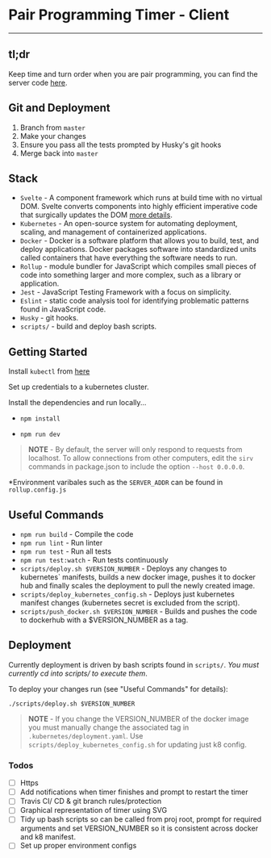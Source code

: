 # Pair Programming Timer - Client

---

## tl;dr

Keep time and turn order when you are pair programming, you can find the server code [here](https://github.com/jaskaransarkaria/programming-timer-server).

## Git and Deployment

1) Branch from `master`
2) Make your changes
3) Ensure you pass all the tests prompted by Husky's git hooks
4) Merge back into `master`

## Stack

  * `Svelte` - A component framework which runs at build time with no virtual DOM. Svelte converts components into highly efficient imperative code that surgically updates the DOM [more details](https://svelte.dev/).
  * `Kubernetes` - An open-source system for automating deployment, scaling, and management of containerized applications.
  * `Docker` - Docker is a software platform that allows you to build, test, and deploy applications. Docker packages software into standardized units called containers that have everything the software needs to run.
  * `Rollup` - module bundler for JavaScript which compiles small pieces of code into something larger and more complex, such as a library or application.
  * `Jest` - JavaScript Testing Framework with a focus on simplicity.
  * `Eslint` - static code analysis tool for identifying problematic patterns found in JavaScript code.
  * `Husky` - git hooks.
  * `scripts/` - build and deploy bash scripts.

## Getting Started

Install `kubectl` from [here](https://kubernetes.io/docs/tasks/tools/install-kubectl/)

Set up credentials to a kubernetes cluster.

Install the dependencies and run locally...

  * `npm install`

  * `npm run dev`

> **NOTE**  - By default, the server will only respond to requests from localhost. To allow connections from other computers, edit the `sirv` commands in package.json to include the option `--host 0.0.0.0`.

*Environment varibales such as the `SERVER_ADDR` can be found in `rollup.config.js`

## Useful Commands

* `npm run build` - Compile the code
* `npm run lint` - Run linter
* `npm run test` - Run all tests
* `npm run test:watch` - Run tests continuously
* `scripts/deploy.sh $VERSION_NUMBER` - Deploys any changes to kubernetes` manifests, builds a new docker image, pushes it to docker hub and finally scales the deployment to pull the newly created image.
* `scripts/deploy_kubernetes_config.sh` - Deploys just kubernetes manifest changes (kubernetes secret is excluded from the script).
* `scripts/push_docker.sh $VERSION_NUMBER` - Builds and pushes the code to dockerhub with a $VERSION_NUMBER as a tag.

## Deployment

Currently deployment is driven by bash scripts found in `scripts/`. _You must currently cd into scripts/ to execute them_.

To deploy your changes run (see "Useful Commands" for details):

  `./scripts/deploy.sh $VERSION_NUMBER`

 > **NOTE** - If you change the VERSION_NUMBER of the docker image you must manually change the associated tag in `.kubernetes/deployment.yaml`. Use `scripts/deploy_kubernetes_config.sh` for updating just  k8 config.

### Todos

- [ ] Https
- [ ] Add notifications when timer finishes and prompt to restart the timer
- [ ] Travis CI/ CD & git branch rules/protection
- [ ] Graphical representation of timer using SVG
- [ ] Tidy up bash scripts so can be called from proj root, prompt for required arguments and set VERSION_NUMBER so it is consistent across docker and k8 manifest.
- [ ] Set up proper environment configs
